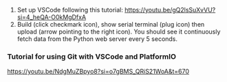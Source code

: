 1. Set up VSCode following this tutorial: https://youtu.be/gQ2lsSuXvVU?si=4_heQA-O0kMgDfxA
2. Build (click checkmark icon), show serial terminal (plug icon) then upload (arrow pointing to the right icon). You should see it continuously fetch data from the Python web server every 5 seconds.


### Tutorial for using Git with VSCode and PlatformIO
https://youtu.be/NdgMuZBpyo8?si=o7gBMS_QRiS21WoA&t=670